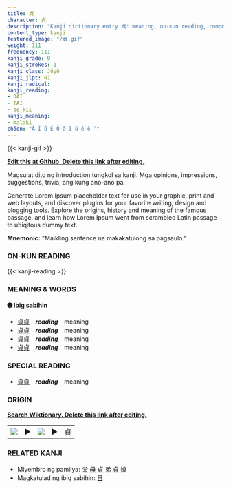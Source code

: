 ```yaml
---
title: 貞
character: 貞
description: "Kanji dictionary entry 貞: meaning, on-kun reading, compounds, origin, related kanji"
content_type: kanji
featured_image: "/貞.gif"
weight: 111
frequency: 111
kanji_grade: 9
kanji_strokes: 1
kanji_class: Jōyō
kanji_jlpt: N1
kanji_radical: 
kanji_reading: 
- DAI
- TAI
- oo-kii
kanji_meaning:
- malaki
chōon: "Ā Ī Ū Ē Ō ā ī ū ē ō ’"
---
```

[//]: # (Don't edit the line below. Kanji animated GIF code is automatically generated.)
{{< kanji-gif >}}

[//]: # (Edit below this line.)

**[Edit this at Github. Delete this link after editing.](https://github.com/tim0g/tim/tree/main/content/kanji/貞/index.md)**

Magsulat dito ng introduction tungkol sa kanji. Mga opinions, impressions, suggestions, trivia, ang kung ano-ano pa.

Generate Lorem Ipsum placeholder text for use in your graphic, print and web layouts, and discover plugins for your favorite writing, design and blogging tools. Explore the origins, history and meaning of the famous passage, and learn how Lorem Ipsum went from scrambled Latin passage to ubiqitous dummy text.
 
**Mnemonic:** "Maikling sentence na makakatulong sa pagsaulo."

### ON-KUN READING

[//]: # (Don't edit the line below. ON-KUN READING code is automatically generated.)
{{< kanji-reading >}}

### MEANING & WORDS

#### ➊ **Ibig sabihin**
  - [貞](../貞)[貞](../貞)　***reading***　meaning
  - [貞](../貞)[貞](../貞)　***reading***　meaning
  - [貞](../貞)[貞](../貞)　***reading***　meaning
  - [貞](../貞)[貞](../貞)　***reading***　meaning

### SPECIAL READING
  - [貞](../貞)[貞](../貞)　***reading***　meaning

### ORIGIN

**[Search Wiktionary. Delete this link after editing.](https://wiktionary.org/wiki/貞)**
<table class="kanji-table"><tr><td>
<img src="60px-貞-bronze.svg.png">
</td><td>▶</td><td>
<img src="60px-貞-oracle.svg.png">
</td><td>▶</td>
<td class="kanji-origin">貞</td>
</tr></table>

### RELATED KANJI
- Miyembro ng pamilya: [父](../父) [母](../母) [貞](../貞) [弟](../弟) [貞](../貞) [娘](../娘)
- Magkatulad ng ibig sabihin: [日](../日)
